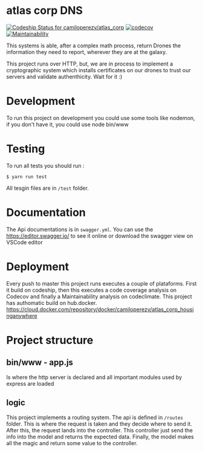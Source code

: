 # atlas corp DNS
[![Codeship Status for camiloperezv/atlas_corp](https://app.codeship.com/projects/a9c3bb70-4606-0137-ee9c-724e167eb18c/status?branch=master)](https://app.codeship.com/projects/337222)
[![codecov](https://codecov.io/gh/camiloperezv/atlas_corp/branch/master/graph/badge.svg)](https://codecov.io/gh/camiloperezv/atlas_corp)
[![Maintainability](https://api.codeclimate.com/v1/badges/709fb3778b2ea2079f24/maintainability)](https://codeclimate.com/github/camiloperezv/atlas_corp/maintainability)

This systems is able, after a complex math process, return Drones the information they need to report, wherever they are at the galaxy.

This project runs over HTTP, but, we are in process to implement a cryptographic system which installs certificates on our drones to trust our servers and validate authenthicity. Wait for it :)

# Development

To run this project on development you could use some tools like nodemon, if you don't have it, you could use node bin/www

# Testing 
To run all tests you should run :

`$ yarn run test` 

All tesgin files are in `/test` folder.

# Documentation

The Api documentations is in `swagger.yml`. You can use the https://editor.swagger.io/ to see it online or download the swagger view on VSCode editor

# Deployment

Every push to master this project runs executes a couple of plataforms. First it build on codeship, then this executes a code coverage analysis on Codecov and finally a Maintainability analysis on codeclimate. This project has authomatic build on hub.docker. https://cloud.docker.com/repository/docker/camiloperezv/atlas_corp_housinganywhere

# Project structure

## bin/www - app.js

Is where the http server is declared and all important modules used by express are loaded

## logic

This project implements a routing system. The api is defined in `/routes` folder. This is where the request is taken and they decide where to send it. After this, the request lands into the controller. This controller just send the info into the model and returns the expected data. Finally, the model makes all the magic and return some value to the controller.
